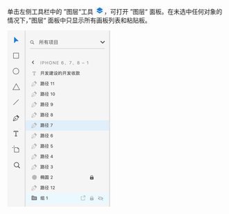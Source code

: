 单击左侧工具栏中的 ”图层“工具 ![01](./images/01.png)，可打开 ”图层“ 面板。在未选中任何对象的情况下，”图层“ 面板中只显示所有画板列表和粘贴板。

![02](./images/02.png)

